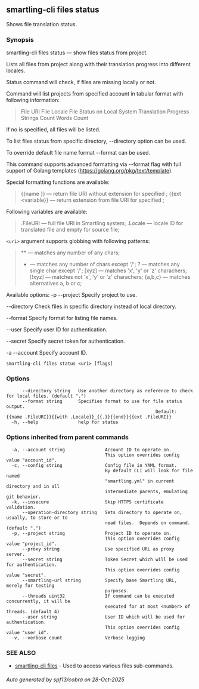 ## smartling-cli files status

Shows file translation status.

### Synopsis

smartling-cli files status — show files status from project.

Lists all files from project along with their translation progress into
different locales.

Status command will check, if files are missing locally or not.

Command will list projects from specified account in tabular format with
following information:

  > File URI
  > File Locale
  > File Status on Local System
  > Translation Progress
  > Strings Count
  > Words Count

If no <uri> is specified, all files will be listed.

To list files status from specific directory, --directory option can be used.

To override default file name format --format can be used.

This command supports advanced formatting via --format flag with full
support of Golang templates (https://golang.org/pkg/text/template).

Special formatting functions are available:

  > {{name <variable>}} — return file URI without extension for specified
    <variable>;
  > {{ext <variable}} — return extension from file URI for specified <variable>;

Following variables are available:

  > .FileURI — full file URI in Smartling system;
  > .Locale — locale ID for translated file and empty for source file;

`<uri>` argument supports globbing with following patterns:

  > ** — matches any number of any chars;
  > *  — matches any number of chars except '/';
  > ?  — matches any single char except '/';
  > [xyz]   — matches 'x', 'y' or 'z' charachers;
  > [!xyz]  — matches not 'x', 'y' or 'z' charachers;
  > {a,b,c} — matches alternatives a, b or c; 


Available options:
  -p --project <project>
    Specify project to use.

  --directory <directory>
    Check files in specific directory instead of local directory.

  --format <format>
    Specify format for listing file names.

  --user <user>
    Specify user ID for authentication.

  --secret <secret>
    Specify secret token for authentication.

  -a --account <account>
    Specify account ID.


```
smartling-cli files status <uri> [flags]
```

### Options

```
      --directory string   Use another directory as reference to check for local files. (default ".")
      --format string      Specifies format to use for file status output. 
                           								Default: {{name .FileURI}}{{with .Locale}}_{{.}}{{end}}{{ext .FileURI}}
  -h, --help               help for status
```

### Options inherited from parent commands

```
  -a, --account string               Account ID to operate on.
                                     This option overrides config value "account_id".
  -c, --config string                Config file in YAML format.
                                     By default CLI will look for file named
                                     "smartling.yml" in current directory and in all
                                     intermediate parents, emulating git behavior.
  -k, --insecure                     Skip HTTPS certificate validation.
      --operation-directory string   Sets directory to operate on, usually, to store or to
                                     read files.  Depends on command. (default ".")
  -p, --project string               Project ID to operate on.
                                     This option overrides config value "project_id".
      --proxy string                 Use specified URL as proxy server.
      --secret string                Token Secret which will be used for authentication.
                                     This option overrides config value "secret".
      --smartling-url string         Specify base Smartling URL, merely for testing
                                     purposes.
      --threads uint32               If command can be executed concurrently, it will be
                                     executed for at most <number> of threads. (default 4)
      --user string                  User ID which will be used for authentication.
                                     This option overrides config value "user_id".
  -v, --verbose count                Verbose logging
```

### SEE ALSO

* [smartling-cli files](smartling-cli_files.md)	 - Used to access various files sub-commands.

###### Auto generated by spf13/cobra on 28-Oct-2025
